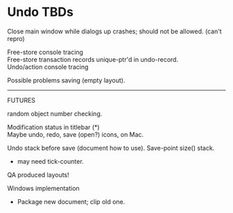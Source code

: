# Undo TBDs

Close main window while dialogs up crashes; should not be allowed.
(can't repro)

Free-store console tracing  
Free-store transaction records unique-ptr'd in undo-record.  
Undo/action console tracing

Possible problems saving (empty layout).
________
FUTURES

random object number checking.

Modification status in titlebar (*)  
Maybe undo, redo, save (open?) icons, on Mac.    

Undo stack before save (document how to use).  Save-point size() stack.
- may need tick-counter.  

QA produced layouts!

Windows implementation  
- Package new document; clip old one.
